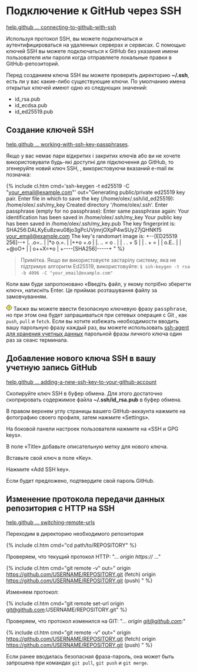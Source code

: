 # Подключение к GitHub через SSH

[help.github ... connecting-to-github-with-ssh](https://help.github.com/en/github/authenticating-to-github/connecting-to-github-with-ssh)

Используя протокол SSH, вы можете подключаться и аутентифицироваться на удаленных серверах и сервисах. С помощью ключей SSH вы можете подключаться к GitHub без указания имени пользователя или пароля когда отправляете локальные правки в GitHub-репозиторий.

Перед созданием ключа SSH вы можете проверить директорию **~/.ssh**, есть ли у вас какие-либо существующие ключи. По умолчанию имена открытых ключей имеют одно из следующих значений:

- id_rsa.pub
- id_ecdsa.pub
- id_ed25519.pub

## Создание ключей SSH

[help.github ... working-with-ssh-key-passphrases](https://help.github.com/en/articles/working-with-ssh-key-passphrases).

Якщо у вас немає пари відкритих і закритих ключів або ви не хочете використовувати будь-які доступні для підключення до GitHub, то згенеруйте новий ключ SSH, , використовуючи вказаний e-mail як позначка:

{% include cl.htm cmd='ssh-keygen -t ed25519 -C "your_email@example.com"'
out="Generating public/private ed25519 key pair.
Enter file in which to save the key (/home/olex/.ssh/id_ed25519): /home/olex/.ssh/my_key
Created directory '/home/olex/.ssh'.
Enter passphrase (empty for no passphrase):
Enter same passphrase again:
Your identification has been saved in /home/olex/.ssh/my_key
Your public key has been saved in /home/olex/.ssh/my_key.pub
The key fingerprint is:
SHA256:DALKyEu8zwu08jo3gPcUVjmrjOXpP4wSUy27jQHNKf5 your_email@example.com
The key's randomart image is:
+--[ED25519 256]--+
|. .o=..          |
|*o o.=.          |
|++o +.o          |
|. .. = o .       |
| .  . + S        |
|   . + =         |
|    o.E..        |
|    +@oO+        |
|   o++X=*o       |
+----[SHA256]-----+
" %}

> Примітка. Якщо ви використовуєте застарілу систему, яка не підтримує алгоритм Ed25519, використовуйте:
> `$ ssh-keygen -t rsa -b 4096 -C "your_email@example.com"`

Коли вам буде запропоновано «Введіть файл, у якому потрібно зберегти ключ», натисніть Enter. Це приймає розташування файлу за замовчуванням.

![!](/i/w.png) Также вы можете ввести безопасную ключевую фразу <samp>passphrase</samp>, но при этом она будет запрашиваться при сетевых операция с Git , как `push`, `pull` и `fetch`. Если вы хотите избежать необходимости вводить вашу парольную фразу каждый раз, вы можете использовать [ssh-agent для хранения учетных данных](../ssh-agent) парольной фразы личного ключа один раз за сеанс терминала.

## Добавление нового ключа SSH в вашу учетную запись GitHub

[help.github ... adding-a-new-ssh-key-to-your-github-account](https://help.github.com/en/github/authenticating-to-github/adding-a-new-ssh-key-to-your-github-account)

Скопируйте ключ SSH в буфер обмена. Для этого достаточно скоприровать содержимое файла **~/.ssh/id_rsa.pub** в буфер обмена.

В правом верхнем углу страницы вашего GitHub-аккаунта нажмите на фотографию своего профиля, затем нажмите «Settings».

На боковой панели настроек пользователя нажмите на «SSH и GPG keys».

В поле «Title» добавьте описательную метку для нового ключа.

Вставьте свой ключ в поле «Key».

Нажмите «Add SSH key».

Если будет предложено, подтвердите свой пароль GitHub.

## Изменение протокола передачи данных репозитория с HTTP на SSH

[help.github ... switching-remote-urls](https://help.github.com/en/github/using-git/changing-a-remotes-url#switching-remote-urls-from-https-to-ssh)

Переходим в директорию необходимого репозитория

{% include cl.htm cmd="cd path/to/REPOSITORY" %}

Проверяем, что текущий протокол HTTP: "... _origin  https://_ ..."

{% include cl.htm cmd="git remote -v"
out="
origin  https://github.com/USERNAME/REPOSITORY.git (fetch)
origin  https://github.com/USERNAME/REPOSITORY.git (push)
" %}

Изменяем протокол:

{% include cl.htm cmd="git remote set-url origin git@github.com:USERNAME/REPOSITORY.git" %}

Проверяем, что протокол изменился на GIT: "... _origin  git@github.com:_"

{% include cl.htm cmd="git remote -v"
out="
origin  https://github.com/USERNAME/REPOSITORY.git (fetch)
origin  https://github.com/USERNAME/REPOSITORY.git (push)
" %}

Если ранее вводилась безопасная фраза-пароль, она может быть запрошена при командах `git pull`, `git push` и `git merge`.
